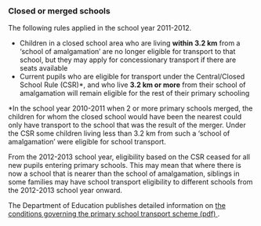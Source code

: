 ###  Closed or merged schools

The following rules applied in the school year 2011-2012.

  * Children in a closed school area who are living **within 3.2 km** from a ‘school of amalgamation’ are no longer eligible for transport to that school, but they may apply for concessionary transport if there are seats available 
  * Current pupils who are eligible for transport under the Central/Closed School Rule (CSR)*, and who live **3.2 km or more** from their school of amalgamation will remain eligible for the rest of their primary schooling 

*In the school year 2010-2011 when 2 or more primary schools merged, the children for whom the closed school would have been the nearest could only have transport to the school that was the result of the merger. Under the CSR some children living less than 3.2 km from such a ‘school of amalgamation’ were eligible for school transport. 

From the 2012-2013 school year, eligibility based on the CSR ceased for all
new pupils entering primary schools. This may mean that where there is now a
school that is nearer than the school of amalgamation, siblings in some
families may have school transport eligibility to different schools from the
2012-2013 school year onward.

The Department of Education publishes detailed information on [ the conditions
governing the primary school transport scheme (pdf)
](https://assets.gov.ie/38417/dc25dd9e2e894e18b9efaeb5ceba75b3.pdf) .
